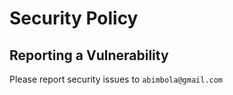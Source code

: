 # Security Policy

## Reporting a Vulnerability

Please report security issues to `abimbola@gmail.com`
